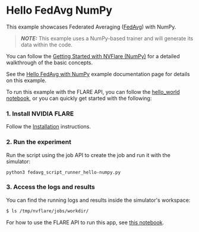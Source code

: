 # Hello FedAvg NumPy
 
This example showcases Federated Averaging ([FedAvg](https://arxiv.org/abs/1602.05629)) with NumPy.  

> **_NOTE:_** This example uses a NumPy-based trainer and will generate its data within the code.

You can follow the [Getting Started with NVFlare (NumPy)](hello-fedavg-numpy_getting_started.ipynb)
for a detailed walkthrough of the basic concepts.

See the [Hello FedAvg with NumPy](https://nvflare.readthedocs.io/en/main/examples/hello_fedavg_numpy.html) example documentation page for details on this
example.

To run this example with the FLARE API, you can follow the [hello_world notebook](../hello_world.ipynb), or you can quickly get
started with the following:

### 1. Install NVIDIA FLARE

Follow the [Installation](https://nvflare.readthedocs.io/en/main/quickstart.html) instructions.

### 2. Run the experiment

Run the script using the job API to create the job and run it with the simulator:

```
python3 fedavg_script_runner_hello-numpy.py
```

### 3. Access the logs and results

You can find the running logs and results inside the simulator's workspace:

```bash
$ ls /tmp/nvflare/jobs/workdir/
```

For how to use the FLARE API to run this app, see [this notebook](hello-fedavg-numpy_flare_api.ipynb).
